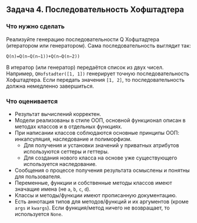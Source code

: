 ## Задача 4. Последовательность Хофштадтера
### Что нужно сделать
Реализуйте генерацию последовательности Q Хофштадтера (итератором или генератором). Сама последовательность выглядит так:

`Q(n)=Q(n−Q(n−1))+Q(n−Q(n−2))`

В итератор (или генератор) передаётся список из двух чисел. Например, `QHofstadter([1, 1])` генерирует точную последовательность Хофштадтера. Если передать значения `[1, 2]`, то последовательность должна немедленно завершиться.
### Что оценивается
- Результат вычислений корректен.
- Модели реализованы в стиле ООП, основной функционал описан в методах классов и в отдельных функциях.
- При написании классов соблюдаются основные принципы ООП: инкапсуляция, наследование и полиморфизм.
  - Для получения и установки значений у приватных атрибутов используются сеттеры и геттеры.
  - Для создания нового класса на основе уже существующего используется наследование.
- Сообщения о процессе получения результата осмыслены и понятны для пользователя.
- Переменные, функции и собственные методы классов имеют значащие имена (не `a`, `b`, `c`, `d`).
- Классы и методы/функции имеют прописанную документацию.
- Есть аннотация типов для методов/функций и их аргументов (кроме `args` и `kwargs`). Если функция/метод ничего не возвращает, то используется `None`.


